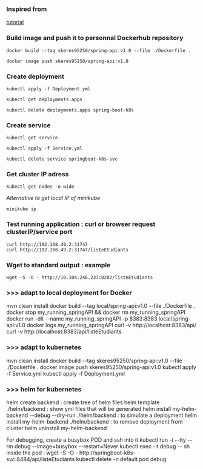 
### Inspired from
[tutorial](https://medium.com/@javatechie/kubernetes-tutorial-run-deploy-spring-boot-application-in-k8s-cluster-using-yaml-configuration-3b079154d232)  

### Build image and push it to personnal Dockerhub repository

```
docker build --tag skeres95250/spring-api:v1.0 --file ./Dockerfile .
```

```
docker image push skeres95250/spring-api:v1.0
```

### Create deployment

```
kubectl apply -f Deployment.yml
```

```
kubectl get deployments.apps
```

```
kubectl delete deployments.apps spring-boot-k8s
```

### Create service

```
kubectl get service
``` 

```
kubectl apply -f Service.yml
```

```
kubectl delete service springboot-k8s-svc
```

### Get cluster IP adress

```
kubectl get nodes -o wide
```

*Alternative to get local IP of minikube*      
```
minikube ip
```

### Test running application : curl or browser request clusterIP/service port
`curl http://192.168.49.2:31747`  
`curl http://192.168.49.2:31747/listeEtudiants`  

### Wget to standard output : example
`wget -S -O - http://10.104.246.237:8282/listeEtudiants`

### >>> adapt to local deployment for Docker
mvn clean install
docker build --tag local/spring-api:v1.0 --file ./Dockerfile .
docker stop my_running_springAPI && docker rm my_running_springAPI
docker run -dit --name my_running_springAPI -p 8383:8383 local/spring-api:v1.0
docker logs my_running_springAPI
curl -v http://localhost:8383/api/
curl -v http://localhost:8383/api/listeEtudiants

### >>> adapt to kubernetes
mvn clean install
docker build --tag skeres95250/spring-api:v1.0 --file ./Dockerfile .
docker image push skeres95250/spring-api:v1.0
kubectl apply -f Service.yml
kubectl apply -f Deployment.yml


### >>> helm for kubernetes
helm create backend : create tree of helm files
helm template ./helm/backend : show yml files that will be generated
helm install my-helm-backend --debug --dry-run ./helm/backend : to simulate a deployment
helm install my-helm-backend ./helm/backend : to remove deployment from cluster
helm uninstall my-helm-backend

For debugging, create a busybox POD and ssh into it
kubectl run -i --tty --rm debug --image=busybox --restart=Never
kubectl exec -it debug -- sh
inside the pod : wget -S -O - http://springboot-k8s-svc:8484/api/listeEtudiants
kubectl delete -n default pod debug
